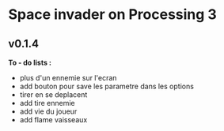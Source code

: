 # Space invader on Processing 3
## v0.1.4


**To - do lists :**

- plus d'un ennemie sur l'ecran 
- add bouton pour save les parametre dans les options
- tirer en se deplacent
- add tire ennemie
- add vie du joueur
- add flame vaisseaux 

